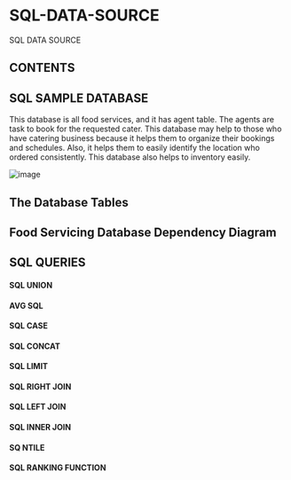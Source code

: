 # SQL-DATA-SOURCE
SQL DATA SOURCE 

## CONTENTS








## SQL SAMPLE DATABASE
This database is all food services, and it has agent table. The agents are task to book for the requested cater. This database may help to those who have catering business because it helps them to organize their bookings and schedules. Also, it helps them to easily identify the location who ordered consistently. This database also helps to inventory easily.

![image](https://user-images.githubusercontent.com/73151103/103191378-c0b63300-48a2-11eb-9d14-e4a5d1787fca.png)

##  The Database Tables
## Food Servicing Database Dependency Diagram
## SQL QUERIES
#### SQL UNION
#### AVG SQL
#### SQL CASE
#### SQL CONCAT 
#### SQL LIMIT 
#### SQL RIGHT JOIN
#### SQL LEFT JOIN
#### SQL INNER JOIN
#### SQ NTILE
#### SQL RANKING FUNCTION
